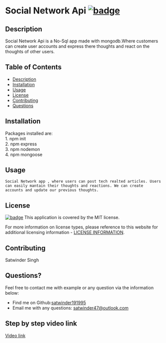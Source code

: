  # Social Network Api [![badge](https://img.shields.io/badge/license-MIT-brightgreen)](./LICENSE)

  ## Description

Social Network Api is a No-Sql app made with mongodb.Where customers can create user accounts and express there thoughts and react on the thoughts of other users.

  ## Table of Contents
  - [Description](#description)
  - [Installation](#installation)
  - [Usage](#usage)
  - [License](#license)
  - [Contributing](#contributing)
  - [Questions](#questions)

  ## Installation

  Packages installed are:<br>  1. npm init <br> 2. npm express <br> 3. npm nodemon <br>4. npm mongoose <br>

  ## Usage

    Social Network app , where users can post tech realted articles. Users can easily mantain their thoughts and reactions. We can create accounts and update our previous thoughts.

  ## License

  [![badge](https://img.shields.io/badge/license-MIT-brightgreen)](./LICENSE)
This application is covered by the MIT license.

For more information on license types, please reference to this website for additional licensing information - [LICENSE INFORMATION](https://opensource.org/licenses).

  ## Contributing

  Satwinder Singh

  ## Questions?

  Feel free to contact me with example or any question via the information below:
 * Find me on Github:[satwinder191995](https://github.com/satwinder191995)
 * Email me with any questions: [satwinder47@outlook.com](mailto:satwinder47@outlook.com)

  ## Step by step video link 
  [Video link](https://drive.google.com/file/d/1uWUzKuCH211BBs8cVn7PEJ57eXPTcimH/view?usp=sharing)
